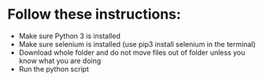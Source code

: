 # Follow these instructions:

- Make sure Python 3 is installed
- Make sure selenium is installed (use pip3 install selenium in the terminal)
- Download whole folder and do not move files out of folder unless you know what you are doing
- Run the python script
